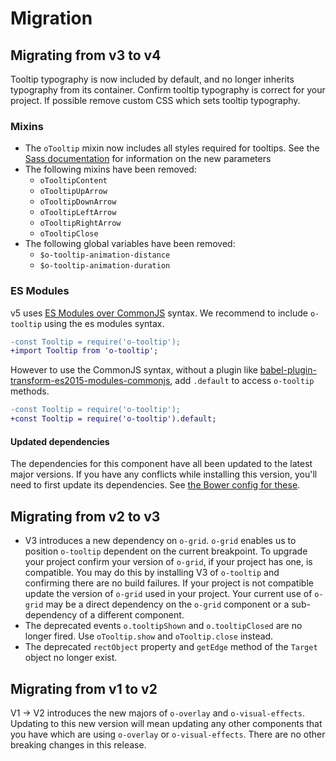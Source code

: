 
# Migration

## Migrating from v3 to v4

Tooltip typography is now included by default, and no longer inherits typography from its container. Confirm tooltip typography is correct for your project. If possible remove custom CSS which sets tooltip typography.

### Mixins

- The `oTooltip` mixin now includes all styles required for tooltips. See the [Sass documentation](README.md#sass) for information on the new parameters
- The following mixins have been removed:
  - `oTooltipContent`
  - `oTooltipUpArrow`
  - `oTooltipDownArrow`
  - `oTooltipLeftArrow`
  - `oTooltipRightArrow`
  - `oTooltipClose`
- The following global variables have been removed:
  - `$o-tooltip-animation-distance`
  - `$o-tooltip-animation-duration`

### ES Modules

v5 uses [ES Modules over CommonJS](https://hacks.mozilla.org/2018/03/es-modules-a-cartoon-deep-dive/) syntax. We recommend to include `o-tooltip` using the es modules syntax.

```diff
-const Tooltip = require('o-tooltip');
+import Tooltip from 'o-tooltip';
```

However to use the CommonJS syntax, without a plugin like [babel-plugin-transform-es2015-modules-commonjs](https://babeljs.io/docs/en/babel-plugin-transform-es2015-modules-commonjs), add `.default` to access `o-tooltip` methods.

```diff
-const Tooltip = require('o-tooltip');
+const Tooltip = require('o-tooltip').default;
```

#### Updated dependencies

The dependencies for this component have all been updated to the latest major versions.
If you have any conflicts while installing this version, you'll need to first update
its dependencies. See [the Bower config for these](./bower.json).

## Migrating from v2 to v3

- V3 introduces a new dependency on `o-grid`. `o-grid` enables us to position `o-tooltip` dependent on the current breakpoint. To upgrade your project confirm your version of `o-grid`, if your project has one, is compatible. You may do this by installing V3 of `o-tooltip` and confirming there are no build failures. If your project is not compatible update the version of `o-grid` used in your project. Your current use of `o-grid` may be a direct dependency on the `o-grid` component or a sub-dependency of a different component.
- The deprecated events `o.tooltipShown` and `o.tooltipClosed` are no longer fired. Use `oTooltip.show` and `oTooltip.close` instead.
- The deprecated `rectObject` property and `getEdge` method of the `Target` object no longer exist.

## Migrating from v1 to v2

V1 -> V2 introduces the new majors of `o-overlay` and `o-visual-effects`. Updating to this new version will mean updating any other components that you have which are using `o-overlay` or `o-visual-effects`. There are no other breaking changes in this release.
